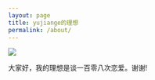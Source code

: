 ```yaml
---
layout: page
title: yujiange的理想
permalink: /about/
---
```


<image src="/images/zsq1.jpg">
<p>大家好，我的理想是谈一百零八次恋爱。谢谢!</p>
